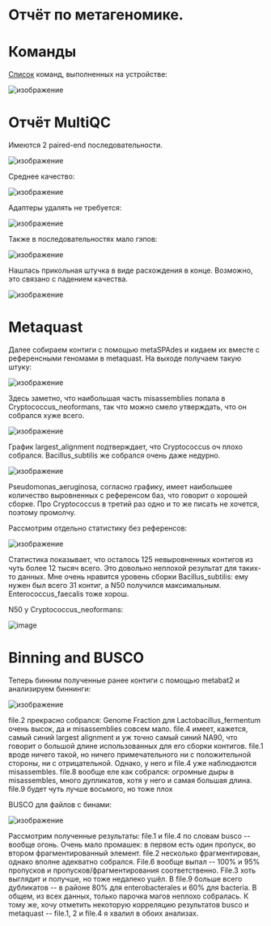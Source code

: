 # Отчёт по метагеномике.

# Команды

[Список](metagenomics/commands.sh) команд, выполненных на устройстве:

![изображение](https://user-images.githubusercontent.com/86663451/143272039-b0b0fce5-6042-4055-b84f-62dc90e2ebcb.png)

# Отчёт MultiQC
Имеются 2 paired-end последовательности.

![изображение](https://user-images.githubusercontent.com/86663451/142238482-80f2c57e-b4fe-4eec-b3fb-33ce1035e090.png)

Среднее качество:

![изображение](https://user-images.githubusercontent.com/86663451/142238433-2f74a5cf-46dd-46ba-afc5-ffd924667bc1.png)

Адаптеры удалять не требуется:

![изображение](https://user-images.githubusercontent.com/86663451/142238693-5cd42260-8456-42be-823b-fa2880cae254.png)

Также в последовательностях мало гэпов:

![изображение](https://user-images.githubusercontent.com/86663451/142238942-978fa877-4b8c-42f7-832d-18bb207737cd.png)

Нашлась прикольная штучка в виде расхождения в конце. Возможно, это связано с падением качества.

![изображение](https://user-images.githubusercontent.com/86663451/142599071-436f6344-04e7-40ce-9aa0-d116bb2c76e0.png)

# Metaquast

Далее собираем контиги с помощью metaSPAdes и кидаем их вместе с референсными геномами в metaquast. На выходе получаем такую штуку:

![изображение](https://user-images.githubusercontent.com/86663451/143217220-f84e4d39-8af1-4c16-a981-74970b383a1c.png)

Здесь заметно, что наибольшая часть misassemblies попала в Cryptococcus_neoformans, так что можно смело утверждать, что он собрался хуже всего.

![изображение](https://user-images.githubusercontent.com/86663451/143217627-644a2eb4-75f0-4929-85e3-970fb8c28cd9.png)

График largest_alignment подтверждает, что Cryptococcus оч плохо собрался. Bacillus_subtilis же собрался очень даже недурно.

![изображение](https://user-images.githubusercontent.com/86663451/143217967-1648cfea-bb42-49de-873a-b53c18ceecc1.png)

Pseudomonas_aeruginosa, согласно графику, имеет наибольшее количество выровненных с референсом баз, что говорит о хорошей сборке. Про Cryptococcus в третий раз одно и то же писать не хочется, поэтому промолчу.


Рассмотрим отдельно статистику без референсов: 

![изображение](https://user-images.githubusercontent.com/86663451/143218786-0c5de9f2-c604-41b5-b2b1-184a57d834bc.png)

Статистика показывает, что осталось 125 невыровненных контигов из чуть более 12 тысяч всего. Это довольно неплохой результат для таких-то данных. Мне очень нравится уровень сборки Bacillus_subtilis: ему нужен был всего 31 контиг, а N50 получился максимальным. Enterococcus_faecalis тоже хорош.

N50 у Cryptococcus_neoformans: 

![image](https://user-images.githubusercontent.com/86663451/143230815-a016aca9-eaed-44b5-86e7-58e37d62018f.png)

# Binning and BUSCO

Теперь бинним полученные ранее контиги с помощью metabat2 и анализируем биннинги:

![изображение](https://user-images.githubusercontent.com/86663451/143238393-f24514ce-c43a-48b5-82f6-f51912381309.png)

file.2 прекрасно собрался: Genome Fraction для Lactobacillus_fermentum очень высок, да и misassemblies совсем мало. file.4 имеет, кажется, самый синий largest alignment и уж точно самый синий NA90, что говорит о большой длине использованных для его сборки контигов. file.1 вроде ничего такой, но ничего примечательного ни с положительной стороны, ни с отрицательной. Однако, у него и file.4 уже наблюдаются misassembles. file.8 вообще еле как собрался: огромные дыры в misassembles, много дупликатов, хотя у него и самая большая длина. file.9 будет чуть лучше восьмого, но тоже плох

BUSCO для файлов с бинами:

![изображение](https://user-images.githubusercontent.com/86663451/143262842-85246d01-d6d3-412e-8931-970169cc5e43.png)

Рассмотрим полученные результаты: file.1 и file.4 по словам busco -- вообще огонь. Очень мало промашек: в первом есть один пропуск, во втором фрагментированный элемент. file.2 несколько фрагментирован, однако вполне адекватно собрался. File.6 вообще выпал -- 100% и 95% пропусков и пропусков/фрагментирования соответственно.  File.3 хоть выглядит и получше, но тоже недалеко ушёл. В file.9 больше всего дубликатов -- в районе 80% для enterobacterales и 60% для bacteria. В общем, из всех данных, только парочка магов неплохо собралась. К тому же, хочу отметить некоторую корреляцию результатов busco и metaquast -- file.1, 2 и file.4 я хвалил в обоих анализах.
